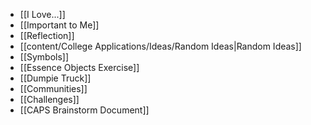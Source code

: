 - [[I Love...]]
- [[Important to Me]]
- [[Reflection]]
- [[content/College Applications/Ideas/Random Ideas|Random Ideas]]
- [[Symbols]]
- [[Essence Objects Exercise]]
- [[Dumpie Truck]]
- [[Communities]]
 - [[Challenges]]
- [[CAPS Brainstorm Document]]